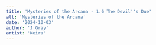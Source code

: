 ```yaml
---
title: 'Mysteries of the Arcana - 1.6 The Devil''s Due'
alt: 'Mysteries of the Arcana'
date: '2024-10-03'
author: 'J Gray'
artist: 'Keira'
---
```


